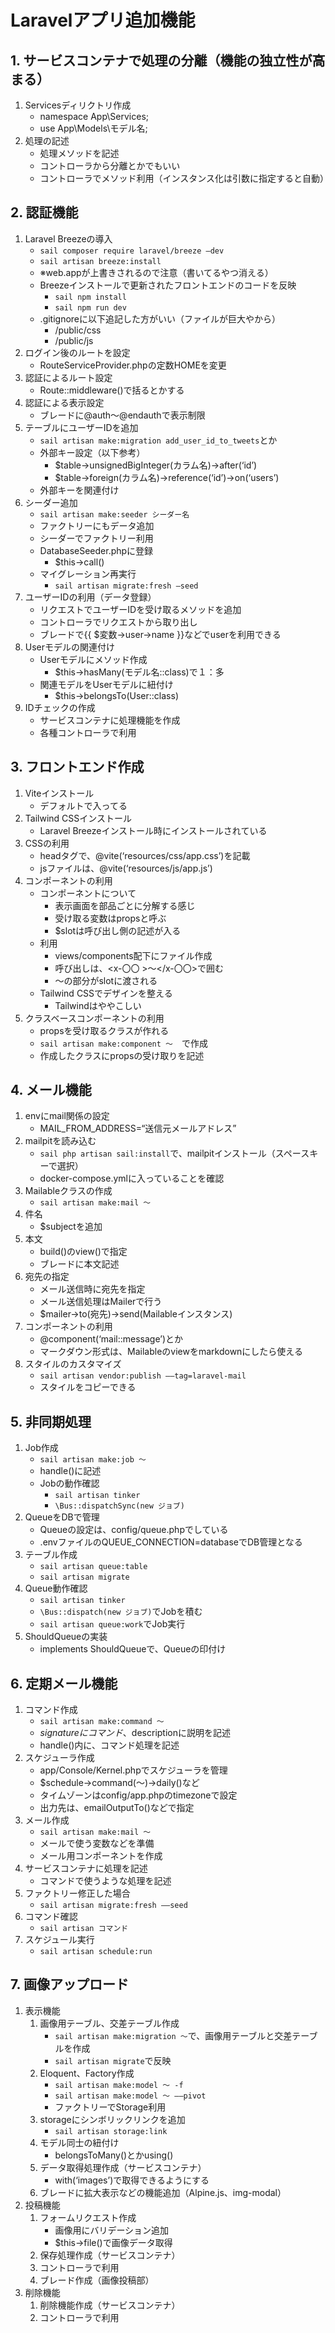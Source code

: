# Laravelアプリ追加機能
## 1. サービスコンテナで処理の分離（機能の独立性が高まる）
1. Servicesディリクトリ作成
    * namespace App\Services;
    * use App\Models\モデル名;
2. 処理の記述
    * 処理メソッドを記述
    * コントローラから分離とかでもいい
    * コントローラでメソッド利用（インスタンス化は引数に指定すると自動）
## 2. 認証機能
1. Laravel Breezeの導入
    * `sail composer require laravel/breeze —dev`
    * `sail artisan breeze:install`
    * ※web.appが上書きされるので注意（書いてるやつ消える）
    * Breezeインストールで更新されたフロントエンドのコードを反映
        * `sail npm install`
        * `sail npm run dev`
    * .gitignoreに以下追記した方がいい（ファイルが巨大やから）
        * /public/css
        * /public/js
2. ログイン後のルートを設定
    * RouteServiceProvider.phpの定数HOMEを変更
3. 認証によるルート設定
    * Route::middleware()で括るとかする
4. 認証による表示設定
    * ブレードに@auth〜@endauthで表示制限
5. テーブルにユーザーIDを追加
    * `sail artisan make:migration add_user_id_to_tweets`とか
    * 外部キー設定（以下参考）
        * $table->unsignedBigInteger(カラム名)->after(‘id’)
        * $table->foreign(カラム名)->reference(‘id’)->on(‘users’)
    * 外部キーを関連付け
6. シーダー追加
    * `sail artisan make:seeder シーダー名`
    * ファクトリーにもデータ追加
    * シーダーでファクトリー利用
    * DatabaseSeeder.phpに登録
        * $this->call()
    * マイグレーション再実行
        * `sail artisan migrate:fresh —seed`
7. ユーザーIDの利用（データ登録）
    * リクエストでユーザーIDを受け取るメソッドを追加
    * コントローラでリクエストから取り出し
    * ブレードで{{ $変数->user->name }}などでuserを利用できる
8. Userモデルの関連付け
    * Userモデルにメソッド作成
        * $this->hasMany(モデル名::class)で１：多
    * 関連モデルをUserモデルに紐付け
        * $this->belongsTo(User::class)
9. IDチェックの作成
    * サービスコンテナに処理機能を作成
    * 各種コントローラで利用
## 3. フロントエンド作成
1. Viteインストール
    * デフォルトで入ってる
2. Tailwind CSSインストール
    * Laravel Breezeインストール時にインストールされている
3. CSSの利用
    * headタグで、@vite(‘resources/css/app.css’)を記載
    * jsファイルは、@vite(‘resources/js/app.js’)
4. コンポーネントの利用
    * コンポーネントについて
        * 表示画面を部品ごとに分解する感じ
        * 受け取る変数はpropsと呼ぶ
        * $slotは呼び出し側の記述が入る
    * 利用
        * views/components配下にファイル作成
        * 呼び出しは、<x-〇〇 >〜</x-〇〇>で囲む
        * 〜の部分がslotに渡される
    * Tailwind CSSでデザインを整える
        * Tailwindはややこしい
5. クラスベースコンポーネントの利用
    * propsを受け取るクラスが作れる
    * `sail artisan make:component 〜`　で作成
    * 作成したクラスにpropsの受け取りを記述
## 4. メール機能
1. envにmail関係の設定
    * MAIL_FROM_ADDRESS=“送信元メールアドレス”
2. mailpitを読み込む
    * `sail php artisan sail:install`で、mailpitインストール（スペースキーで選択）
    * docker-compose.ymlに入っていることを確認
3. Mailableクラスの作成
    * `sail artisan make:mail 〜`
4. 件名
    * $subjectを追加
5. 本文
    * build()のview()で指定
    * ブレードに本文記述
6. 宛先の指定
    * メール送信時に宛先を指定
    * メール送信処理はMailerで行う
    * $mailer->to(宛先)->send(Mailableインスタンス)
7. コンポーネントの利用
    * @component(‘mail::message’)とか
    * マークダウン形式は、Mailableのviewをmarkdownにしたら使える
8. スタイルのカスタマイズ
    * `sail artisan vendor:publish ––tag=laravel-mail`
    * スタイルをコピーできる
## 5. 非同期処理
1. Job作成
    * `sail artisan make:job 〜`
    * handle()に記述
    * Jobの動作確認
        * `sail artisan tinker`
        * `\Bus::dispatchSync(new ジョブ)`
2. QueueをDBで管理
    * Queueの設定は、config/queue.phpでしている
    * .envファイルのQUEUE_CONNECTION=databaseでDB管理となる
3. テーブル作成
    * `sail artisan queue:table`
    * `sail artisan migrate`
4. Queue動作確認
    * `sail artisan tinker`
    * `\Bus::dispatch(new ジョブ)`でJobを積む
    * `sail artisan queue:work`でJob実行
5. ShouldQueueの実装
    * implements ShouldQueueで、Queueの印付け
## 6. 定期メール機能
1. コマンド作成
    * `sail artisan make:command 〜`
    * $signatureにコマンド、$descriptionに説明を記述
    * handle()内に、コマンド処理を記述
2. スケジューラ作成
    * app/Console/Kernel.phpでスケジューラを管理
    * $schedule->command(〜)->daily()など
    * タイムゾーンはconfig/app.phpのtimezoneで設定
    * 出力先は、emailOutputTo()などで指定
3. メール作成
    * `sail artisan make:mail 〜`
    * メールで使う変数などを準備
    * メール用コンポーネントを作成
4. サービスコンテナに処理を記述
    * コマンドで使うような処理を記述
5. ファクトリー修正した場合
    * `sail artisan migrate:fresh ––seed`
6. コマンド確認
    * `sail artisan コマンド`
7. スケジュール実行
    * `sail artisan schedule:run`
## 7. 画像アップロード
1. 表示機能
    1. 画像用テーブル、交差テーブル作成
        * `sail artisan make:migration 〜`で、画像用テーブルと交差テーブルを作成
        * `sail artisan migrate`で反映
    2. Eloquent、Factory作成
        * `sail artisan make:model 〜 -f`
        * `sail artisan make:model 〜 ––pivot`
        * ファクトリーでStorage利用
    3. storageにシンボリックリンクを追加
        * `sail artisan storage:link`
    4. モデル同士の紐付け
        * belongsToMany()とかusing()
    5. データ取得処理作成（サービスコンテナ）
        * with(‘images’)で取得できるようにする
    6. ブレードに拡大表示などの機能追加（Alpine.js、img-modal）
2. 投稿機能
    1. フォームリクエスト作成
        * 画像用にバリデーション追加
        * $this->file()で画像データ取得
    2. 保存処理作成（サービスコンテナ）
    3. コントローラで利用
    4. ブレード作成（画像投稿部）
3. 削除機能
    1. 削除機能作成（サービスコンテナ）
    2. コントローラで利用